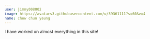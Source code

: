 ```yaml
---
user: jimmy008002
image: https://avatars3.githubusercontent.com/u/59361111?s=60&v=4
name: chow chun yeung
---
```

I have worked on almost everything in this site!
